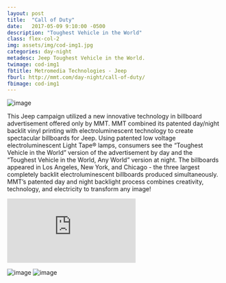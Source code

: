```yaml
---
layout: post
title:  "Call of Duty"
date:   2017-05-09 9:10:00 -0500
description: "Toughest Vehicle in the World"
class: flex-col-2
img: assets/img/cod-img1.jpg
categories: day-night
metadesc: Jeep Toughest Vehicle in the World.
twimage: cod-img1
fbtitle: Metromedia Technologies - Jeep
fburl: http://mmt.com/day-night/call-of-duty/
fbimage: cod-img1
---
```

![image](../../assets/img/cod-hero.jpg "Jeep")

<span>T</span>his Jeep campaign utilized a new innovative technology in billboard advertisement offered only by MMT. MMT combined its patented day/night backlit vinyl printing with electroluminescent technology to create spectacular billboards for Jeep. Using patented low voltage electroluminescent Light Tape® lamps, consumers see the “Toughest Vehicle in the World” version of the advertisement by day and the “Toughest Vehicle in the World, Any World” version at night. The billboards appeared in Los Angeles, New York, and Chicago - the three largest completely backlit electroluminescent billboards produced simultaneously. MMT’s patented day and night backlight process combines creativity, technology, and electricity to transform any image!

<div class="post--video-container">
  <iframe src="https://www.youtube.com/embed/4D2rVwCaS5c?rel=0&amp;showinfo=0" frameborder="0" allowfullscreen></iframe>
</div>

![image](../../assets/img/cod-img3.jpg "Jeep")
![image](../../assets/img/cod-img2.jpg "Jeep")
